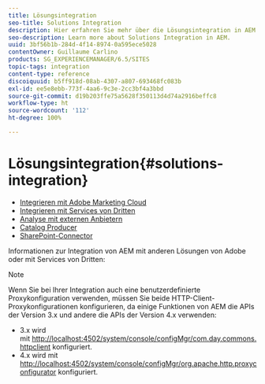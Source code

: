 ```yaml
---
title: Lösungsintegration
seo-title: Solutions Integration
description: Hier erfahren Sie mehr über die Lösungsintegration in AEM.
seo-description: Learn more about Solutions Integration in AEM.
uuid: 3bf56b1b-284d-4f14-8974-0a595ece5028
contentOwner: Guillaume Carlino
products: SG_EXPERIENCEMANAGER/6.5/SITES
topic-tags: integration
content-type: reference
discoiquuid: b5ff918d-08ab-4307-a807-693468fc083b
exl-id: ee5e8ebb-773f-4aa6-9c3e-2cc3bf4a3bbd
source-git-commit: d19b203ffe75a5628f350113d4d74a2916beffc8
workflow-type: ht
source-wordcount: '112'
ht-degree: 100%

---
```


# Lösungsintegration{#solutions-integration}

* [Integrieren mit Adobe Marketing Cloud](/help/sites-administering/marketing-cloud.md)
* [Integrieren mit Services von Dritten](/help/sites-administering/third-party-services.md)
* [Analyse mit externen Anbietern](/help/sites-administering/external-providers.md)
* [Catalog Producer](/help/sites-administering/catalog-producer.md)
* [SharePoint-Connector](/help/sites-administering/sharepoint-connector.md)

Informationen zur Integration von AEM mit anderen Lösungen von Adobe oder mit Services von Dritten:

>[!NOTE]
>
>Wenn Sie bei Ihrer Integration auch eine benutzerdefinierte Proxykonfiguration verwenden, müssen Sie beide HTTP-Client-Proxykonfigurationen konfigurieren, da einige Funktionen von AEM die APIs der Version 3.x und andere die APIs der Version 4.x verwenden:
>
>* 3.x wird mit [http://localhost:4502/system/console/configMgr/com.day.commons.httpclient](http://localhost:4502/system/console/configMgr/com.day.commons.httpclient) konfiguriert.
>* 4.x wird mit [http://localhost:4502/system/console/configMgr/org.apache.http.proxyconfigurator](http://localhost:4502/system/console/configMgr/org.apache.http.proxyconfigurator) konfiguriert.
>

